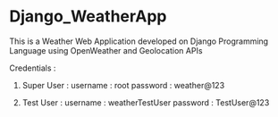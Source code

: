 # Django_WeatherApp
This is a Weather Web Application developed on Django Programming Language using OpenWeather and Geolocation APIs


Credentials :

1. Super User :
          username : root
          password : weather@123
          
2. Test User :
          username : weatherTestUser
          password : TestUser@123
